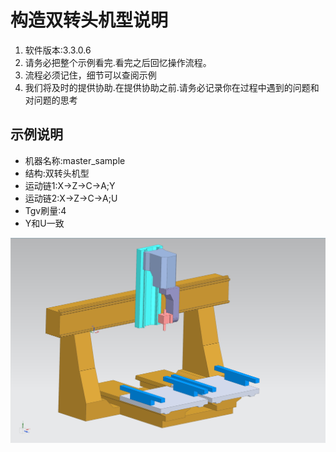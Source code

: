 # 构造双转头机型说明
1. 软件版本:3.3.0.6
2. 请务必把整个示例看完.看完之后回忆操作流程。
3. 流程必须记住，细节可以查阅示例
4. 我们将及时的提供协助.在提供协助之前.请务必记录你在过程中遇到的问题和对问题的思考

## 示例说明

- 机器名称:master_sample
- 结构:双转头机型     
- 运动链1:X->Z->C->A;Y     
- 运动链2:X->Z->C->A;U  
- Tgv刷量:4
- Y和U一致

![双转头机型](../../../image/build_kinematic_chain/双转头机型.png)
